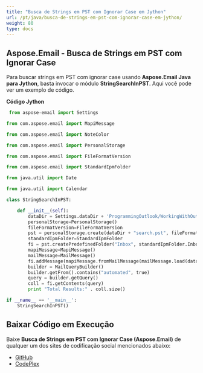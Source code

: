 ```yaml
---
title: "Busca de Strings em PST com Ignorar Case em Jython"
url: /pt/java/busca-de-strings-em-pst-com-ignorar-case-em-jython/
weight: 80
type: docs
---
```


## **Aspose.Email - Busca de Strings em PST com Ignorar Case**
Para buscar strings em PST com ignorar case usando **Aspose.Email Java para Jython**, basta invocar o módulo **StringSearchInPST**. Aqui você pode ver um exemplo de código.

**Código Jython**

```python
 from aspose-email import Settings

from com.aspose.email import MapiMessage

from com.aspose.email import NoteColor

from com.aspose.email import PersonalStorage

from com.aspose.email import FileFormatVersion

from com.aspose.email import StandardIpmFolder

from java.util import Date

from java.util import Calendar

class StringSearchInPST:

    def __init__(self):
        dataDir = Settings.dataDir + 'ProgrammingOutlook/WorkingWithOutlookPersonalStorage/StringSearchInPST/'
        personalStorage=PersonalStorage()
        fileFormatVersion=FileFormatVersion
        pst = personalStorage.create(dataDir + "search.pst", fileFormatVersion.Unicode)
        standardIpmFolder=StandardIpmFolder
        fi = pst.createPredefinedFolder("Inbox", standardIpmFolder.Inbox)
        mapiMessage=MapiMessage()
        mailMessage=MailMessage()
        fi.addMessage(mapiMessage.fromMailMessage(mailMessage.load(dataDir + "search.pst")))
        builder = MailQueryBuilder()
        builder.getFrom().contains("automated", true)
        query = builder.getQuery()
        coll = fi.getContents(query)
        print "Total Results:" . coll.size()

if __name__ == '__main__':        
    StringSearchInPST()
```
## **Baixar Código em Execução**
Baixe **Busca de Strings em PST com Ignorar Case (Aspose.Email)** de qualquer um dos sites de codificação social mencionados abaixo:

- [GitHub](https://github.com/aspose-email/Aspose.Email-for-Java/releases/tag/Aspose.Email_Java_for_Jython-v1.0)
- [CodePlex](https://archive.codeplex.com/?p=asposeemailjavajython)